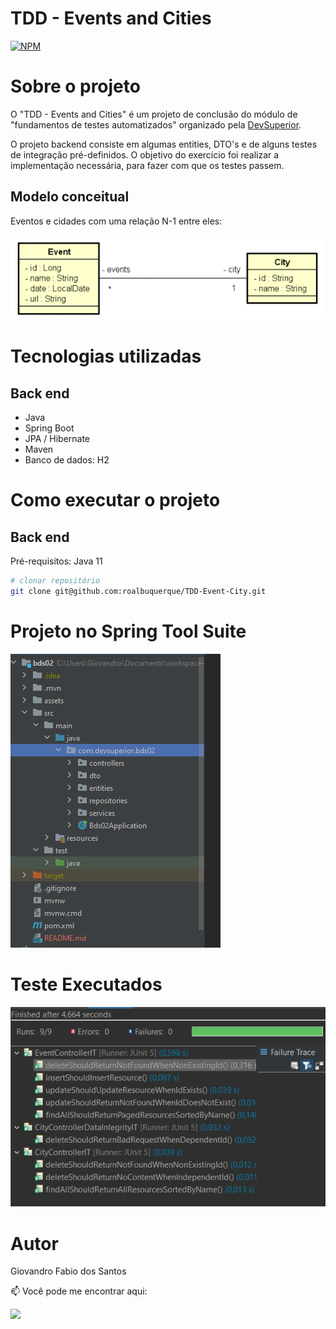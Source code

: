 # TDD - Events and Cities 
[![NPM](https://img.shields.io/npm/l/react)](https://github.com/giovandrofabio/bds02/blob/master/LICENSE) 

# Sobre o projeto

O "TDD - Events and Cities" é um projeto de conclusão do módulo de "fundamentos de testes automatizados" organizado pela [DevSuperior](https://devsuperior.com.br "Site da DevSuperior").

O projeto backend consiste em algumas entities, DTO's e de alguns testes de integração pré-definidos. 
O objetivo do exercício foi realizar a implementação necessária, para fazer com que os testes passem. 

## Modelo conceitual
Eventos e cidades com uma relação N-1 entre eles:

![Modelo Conceitual](https://github.com/giovandrofabio/bds02/blob/main/assets/ModeloConceitual.png)

# Tecnologias utilizadas
## Back end
- Java
- Spring Boot
- JPA / Hibernate
- Maven
- Banco de dados: H2

# Como executar o projeto

## Back end
Pré-requisitos: Java 11

```bash
# clonar repositório
git clone git@github.com:roalbuquerque/TDD-Event-City.git

```

# Projeto no Spring Tool Suite
![Projeto STS](https://github.com/giovandrofabio/bds02/blob/main/assets/ProjetoSTS.png)

# Teste Executados
![Testes Executados](https://github.com/giovandrofabio/bds02/blob/main/assets/Testes%20Executados.png)


# Autor

Giovandro Fabio dos Santos

📫 Você pode me encontrar aqui:
<p align="left">
  <a href="https://www.linkedin.com/in/giovandro-santos-2b46621b7/" alt="Linkedin">
  <img src="https://img.shields.io/badge/-Linkedin-0e76a8?style=flat-square&logo=Linkedin&logoColor=white&link=https://www.linkedin.com/in/giovandro-santos-2b46621b7/" /></a>
